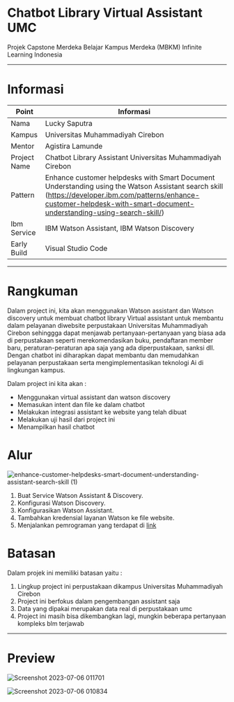 # Chatbot Library Virtual Assistant UMC 
Projek Capstone Merdeka Belajar Kampus Merdeka (MBKM) Infinite Learning Indonesia

------------------------------------------------------------------------------
# Informasi 

| Point | Informasi | 
|--------------------|------------------------------|
| Nama   | Lucky Saputra|
| Kampus | Universitas Muhammadiyah Cirebon | 
| Mentor | Agistira Lamunde | 
| Project Name         |Chatbot Library Assistant Universitas Muhammadiyah Cirebon |
| Pattern              | Enhance customer helpdesks with Smart Document Understanding using the Watson Assistant search skill (https://developer.ibm.com/patterns/enhance-customer-helpdesk-with-smart-document-understanding-using-search-skill/) |
| Ibm Service          | IBM Watson Assistant, IBM Watson Discovery |
| Early Build          | Visual Studio Code |

------------------------------------------------------------------------------
# Rangkuman 
Dalam project ini, kita akan menggunakan Watson assistant dan Watson discovery untuk membuat chatbot library Virtual assistant untuk membantu dalam pelayanan diwebsite perpustakaan Universitas Muhammadiyah Cirebon sehinggga dapat menjawab pertanyaan-pertanyaan yang biasa ada di perpustakaan seperti merekomendasikan buku, pendaftaran member baru, peraturan-peraturan apa saja yang ada diperpustakaan, sanksi dll. Dengan chatbot ini diharapkan dapat membantu dan memudahkan pelayanan perpustakaan serta mengimplementasikan teknologi Ai di lingkungan kampus.

Dalam project ini kita akan : 
- Menggunakan virtual assistant dan watson discovery
- Memasukan intent dan file ke dalam chatbot
- Melakukan integrasi assistant ke website yang telah dibuat
- Melakukan uji hasil dari project ini
- Menampilkan hasil chatbot

# Alur 
![enhance-customer-helpdesks-smart-document-understanding-assistant-search-skill (1)](https://github.com/Lux17/ChatbotLibrary/assets/59023470/c75cdd57-aadf-4796-9a74-79502cce31f2)

1. Buat Service Watson Assistant & Discovery.
2. Konfigurasi Watson Discovery.
3. Konfigurasikan Watson Assistant.
5. Tambahkan kredensial layanan Watson ke file website.
6. Menjalankan pemrograman yang terdapat di [link](https://github.com/Lux17/ChatbotLibrary)

# Batasan 
Dalam projek ini memiliki batasan yaitu : 
1. Lingkup project ini perpustakaan dikampus Universitas Muhammadiyah Cirebon
2. Project ini berfokus dalam pengembangan assistant saja
3. Data yang dipakai merupakan data real di perpustakaan umc 
4. Project ini masih bisa dikembangkan lagi, mungkin beberapa pertanyaan kompleks blm terjawab

--------------------------------------------------------------------------------------------------------------
# Preview
![Screenshot 2023-07-06 011701](https://github.com/Lux17/ChatbotLibrary/assets/59023470/aadbf014-0340-4882-a7f1-f5f8dc2810c0)

![Screenshot 2023-07-06 010834](https://github.com/Lux17/ChatbotLibrary/assets/59023470/373f4a0d-c832-42b3-b585-0d7de724ba0c)

